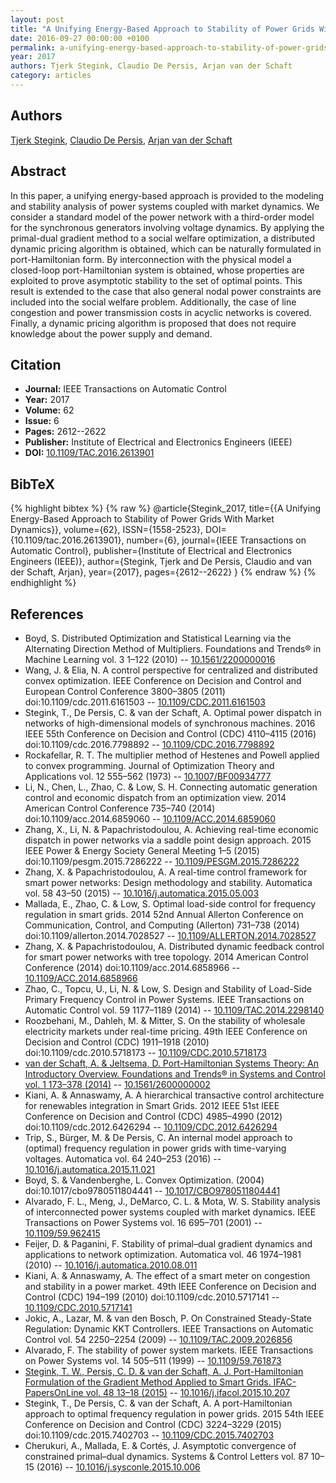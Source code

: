 ```yaml
---
layout: post
title: "A Unifying Energy-Based Approach to Stability of Power Grids With Market Dynamics"
date: 2016-09-27 00:00:00 +0100
permalink: a-unifying-energy-based-approach-to-stability-of-power-grids-with-market-dynamics
year: 2017
authors: Tjerk Stegink, Claudio De Persis, Arjan van der Schaft
category: articles
---
```

 
## Authors
[Tjerk Stegink](authors/tjerk_w_stegink), [Claudio De Persis](authors/claudio_de_persis), [Arjan van der Schaft](authors/arjan_van_der_schaft)
 
## Abstract
In this paper, a unifying energy-based approach is provided to the modeling and stability analysis of power systems coupled with market dynamics. We consider a standard model of the power network with a third-order model for the synchronous generators involving voltage dynamics. By applying the primal-dual gradient method to a social welfare optimization, a distributed dynamic pricing algorithm is obtained, which can be naturally formulated in port-Hamiltonian form. By interconnection with the physical model a closed-loop port-Hamiltonian system is obtained, whose properties are exploited to prove asymptotic stability to the set of optimal points. This result is extended to the case that also general nodal power constraints are included into the social welfare problem. Additionally, the case of line congestion and power transmission costs in acyclic networks is covered. Finally, a dynamic pricing algorithm is proposed that does not require knowledge about the power supply and demand.
 
## Citation
- **Journal:** IEEE Transactions on Automatic Control
- **Year:** 2017
- **Volume:** 62
- **Issue:** 6
- **Pages:** 2612--2622
- **Publisher:** Institute of Electrical and Electronics Engineers (IEEE)
- **DOI:** [10.1109/TAC.2016.2613901](https://doi.org/10.1109/TAC.2016.2613901)
 
## BibTeX
{% highlight bibtex %}
{% raw %}
@article{Stegink_2017,
  title={{A Unifying Energy-Based Approach to Stability of Power Grids With Market Dynamics}},
  volume={62},
  ISSN={1558-2523},
  DOI={10.1109/tac.2016.2613901},
  number={6},
  journal={IEEE Transactions on Automatic Control},
  publisher={Institute of Electrical and Electronics Engineers (IEEE)},
  author={Stegink, Tjerk and De Persis, Claudio and van der Schaft, Arjan},
  year={2017},
  pages={2612--2622}
}
{% endraw %}
{% endhighlight %}
 
## References
- Boyd, S. Distributed Optimization and Statistical Learning via the Alternating Direction Method of Multipliers. Foundations and Trends® in Machine Learning vol. 3 1–122 (2010) -- [10.1561/2200000016](https://doi.org/10.1561/2200000016)
- Wang, J. & Elia, N. A control perspective for centralized and distributed convex optimization. IEEE Conference on Decision and Control and European Control Conference 3800–3805 (2011) doi:10.1109/cdc.2011.6161503 -- [10.1109/CDC.2011.6161503](https://doi.org/10.1109/CDC.2011.6161503)
- Stegink, T., De Persis, C. & van der Schaft, A. Optimal power dispatch in networks of high-dimensional models of synchronous machines. 2016 IEEE 55th Conference on Decision and Control (CDC) 4110–4115 (2016) doi:10.1109/cdc.2016.7798892 -- [10.1109/CDC.2016.7798892](https://doi.org/10.1109/CDC.2016.7798892)
- Rockafellar, R. T. The multiplier method of Hestenes and Powell applied to convex programming. Journal of Optimization Theory and Applications vol. 12 555–562 (1973) -- [10.1007/BF00934777](https://doi.org/10.1007/BF00934777)
- Li, N., Chen, L., Zhao, C. & Low, S. H. Connecting automatic generation control and economic dispatch from an optimization view. 2014 American Control Conference 735–740 (2014) doi:10.1109/acc.2014.6859060 -- [10.1109/ACC.2014.6859060](https://doi.org/10.1109/ACC.2014.6859060)
- Zhang, X., Li, N. & Papachristodoulou, A. Achieving real-time economic dispatch in power networks via a saddle point design approach. 2015 IEEE Power &amp; Energy Society General Meeting 1–5 (2015) doi:10.1109/pesgm.2015.7286222 -- [10.1109/PESGM.2015.7286222](https://doi.org/10.1109/PESGM.2015.7286222)
- Zhang, X. & Papachristodoulou, A. A real-time control framework for smart power networks: Design methodology and stability. Automatica vol. 58 43–50 (2015) -- [10.1016/j.automatica.2015.05.003](https://doi.org/10.1016/j.automatica.2015.05.003)
- Mallada, E., Zhao, C. & Low, S. Optimal load-side control for frequency regulation in smart grids. 2014 52nd Annual Allerton Conference on Communication, Control, and Computing (Allerton) 731–738 (2014) doi:10.1109/allerton.2014.7028527 -- [10.1109/ALLERTON.2014.7028527](https://doi.org/10.1109/ALLERTON.2014.7028527)
- Zhang, X. & Papachristodoulou, A. Distributed dynamic feedback control for smart power networks with tree topology. 2014 American Control Conference (2014) doi:10.1109/acc.2014.6858966 -- [10.1109/ACC.2014.6858966](https://doi.org/10.1109/ACC.2014.6858966)
- Zhao, C., Topcu, U., Li, N. & Low, S. Design and Stability of Load-Side Primary Frequency Control in Power Systems. IEEE Transactions on Automatic Control vol. 59 1177–1189 (2014) -- [10.1109/TAC.2014.2298140](https://doi.org/10.1109/TAC.2014.2298140)
- Roozbehani, M., Dahleh, M. & Mitter, S. On the stability of wholesale electricity markets under real-time pricing. 49th IEEE Conference on Decision and Control (CDC) 1911–1918 (2010) doi:10.1109/cdc.2010.5718173 -- [10.1109/CDC.2010.5718173](https://doi.org/10.1109/CDC.2010.5718173)
- [van der Schaft, A. & Jeltsema, D. Port-Hamiltonian Systems Theory: An Introductory Overview. Foundations and Trends® in Systems and Control vol. 1 173–378 (2014)](port-hamiltonian-systems-theory-an-introductory-overview-journal) -- [10.1561/2600000002](https://doi.org/10.1561/2600000002)
- Kiani, A. & Annaswamy, A. A hierarchical transactive control architecture for renewables integration in Smart Grids. 2012 IEEE 51st IEEE Conference on Decision and Control (CDC) 4985–4990 (2012) doi:10.1109/cdc.2012.6426294 -- [10.1109/CDC.2012.6426294](https://doi.org/10.1109/CDC.2012.6426294)
- Trip, S., Bürger, M. & De Persis, C. An internal model approach to (optimal) frequency regulation in power grids with time-varying voltages. Automatica vol. 64 240–253 (2016) -- [10.1016/j.automatica.2015.11.021](https://doi.org/10.1016/j.automatica.2015.11.021)
- Boyd, S. & Vandenberghe, L. Convex Optimization. (2004) doi:10.1017/cbo9780511804441 -- [10.1017/CBO9780511804441](https://doi.org/10.1017/CBO9780511804441)
- Alvarado, F. L., Meng, J., DeMarco, C. L. & Mota, W. S. Stability analysis of interconnected power systems coupled with market dynamics. IEEE Transactions on Power Systems vol. 16 695–701 (2001) -- [10.1109/59.962415](https://doi.org/10.1109/59.962415)
- Feijer, D. & Paganini, F. Stability of primal–dual gradient dynamics and applications to network optimization. Automatica vol. 46 1974–1981 (2010) -- [10.1016/j.automatica.2010.08.011](https://doi.org/10.1016/j.automatica.2010.08.011)
- Kiani, A. & Annaswamy, A. The effect of a smart meter on congestion and stability in a power market. 49th IEEE Conference on Decision and Control (CDC) 194–199 (2010) doi:10.1109/cdc.2010.5717141 -- [10.1109/CDC.2010.5717141](https://doi.org/10.1109/CDC.2010.5717141)
- Jokic, A., Lazar, M. & van den Bosch, P. On Constrained Steady-State Regulation: Dynamic KKT Controllers. IEEE Transactions on Automatic Control vol. 54 2250–2254 (2009) -- [10.1109/TAC.2009.2026856](https://doi.org/10.1109/TAC.2009.2026856)
- Alvarado, F. The stability of power system markets. IEEE Transactions on Power Systems vol. 14 505–511 (1999) -- [10.1109/59.761873](https://doi.org/10.1109/59.761873)
- [Stegink, T. W., Persis, C. D. & van der Schaft, A. J. Port-Hamiltonian Formulation of the Gradient Method Applied to Smart Grids. IFAC-PapersOnLine vol. 48 13–18 (2015)](port-hamiltonian-formulation-of-the-gradient-method-applied-to-smart-grids) -- [10.1016/j.ifacol.2015.10.207](https://doi.org/10.1016/j.ifacol.2015.10.207)
- Stegink, T., De Persis, C. & van der Schaft, A. A port-Hamiltonian approach to optimal frequency regulation in power grids. 2015 54th IEEE Conference on Decision and Control (CDC) 3224–3229 (2015) doi:10.1109/cdc.2015.7402703 -- [10.1109/CDC.2015.7402703](https://doi.org/10.1109/CDC.2015.7402703)
- Cherukuri, A., Mallada, E. & Cortés, J. Asymptotic convergence of constrained primal–dual dynamics. Systems &amp; Control Letters vol. 87 10–15 (2016) -- [10.1016/j.sysconle.2015.10.006](https://doi.org/10.1016/j.sysconle.2015.10.006)

